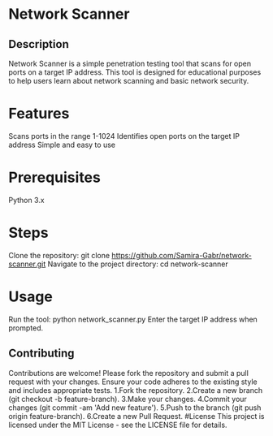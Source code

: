 # Network Scanner


## Description
Network Scanner is a simple penetration testing tool that scans for open ports on a target IP address. This tool is designed for educational purposes to help users learn about network scanning and basic network security.

# Features

Scans ports in the range 1-1024
Identifies open ports on the target IP address
Simple and easy to use

# Prerequisites

Python 3.x
# Steps
 Clone the repository:
 git clone https://github.com/Samira-Gabr/network-scanner.git
 Navigate to the project directory:
 cd network-scanner
# Usage
Run the tool:
python network_scanner.py
Enter the target IP address when prompted.

## Contributing

Contributions are welcome! Please fork the repository and submit a pull request with your changes. Ensure your code adheres to the existing style and includes appropriate tests.
1.Fork the repository.
2.Create a new branch (git checkout -b feature-branch).
3.Make your changes.
4.Commit your changes (git commit -am 'Add new feature').
5.Push to the branch (git push origin feature-branch).
6.Create a new Pull Request.
#License
This project is licensed under the MIT License - see the LICENSE file for details.
